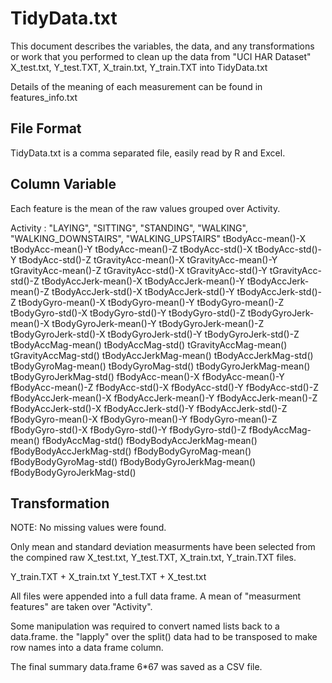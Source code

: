 # TidyData.txt #

This document describes the variables, the data, and any transformations or work that you performed 
to clean up the data from "UCI HAR Dataset" X_test.txt, Y_test.TXT, X_train.txt, Y_train.TXT into TidyData.txt

Details of the meaning of each measurement can be found in features_info.txt

## File Format ##

TidyData.txt is a comma separated file, easily read by R and Excel.

## Column Variable ##

Each feature is the mean of the raw values grouped over Activity.

Activity : "LAYING", "SITTING", "STANDING", "WALKING", "WALKING_DOWNSTAIRS", "WALKING_UPSTAIRS"
tBodyAcc-mean()-X
tBodyAcc-mean()-Y
tBodyAcc-mean()-Z
tBodyAcc-std()-X
tBodyAcc-std()-Y
tBodyAcc-std()-Z
tGravityAcc-mean()-X
tGravityAcc-mean()-Y
tGravityAcc-mean()-Z
tGravityAcc-std()-X
tGravityAcc-std()-Y
tGravityAcc-std()-Z
tBodyAccJerk-mean()-X
tBodyAccJerk-mean()-Y
tBodyAccJerk-mean()-Z
tBodyAccJerk-std()-X
tBodyAccJerk-std()-Y
tBodyAccJerk-std()-Z
tBodyGyro-mean()-X
tBodyGyro-mean()-Y
tBodyGyro-mean()-Z
tBodyGyro-std()-X
tBodyGyro-std()-Y
tBodyGyro-std()-Z
tBodyGyroJerk-mean()-X
tBodyGyroJerk-mean()-Y
tBodyGyroJerk-mean()-Z
tBodyGyroJerk-std()-X
tBodyGyroJerk-std()-Y
tBodyGyroJerk-std()-Z
tBodyAccMag-mean()
tBodyAccMag-std()
tGravityAccMag-mean()
tGravityAccMag-std()
tBodyAccJerkMag-mean()
tBodyAccJerkMag-std()
tBodyGyroMag-mean()
tBodyGyroMag-std()
tBodyGyroJerkMag-mean()
tBodyGyroJerkMag-std()
fBodyAcc-mean()-X
fBodyAcc-mean()-Y
fBodyAcc-mean()-Z
fBodyAcc-std()-X
fBodyAcc-std()-Y
fBodyAcc-std()-Z
fBodyAccJerk-mean()-X
fBodyAccJerk-mean()-Y
fBodyAccJerk-mean()-Z
fBodyAccJerk-std()-X
fBodyAccJerk-std()-Y
fBodyAccJerk-std()-Z
fBodyGyro-mean()-X
fBodyGyro-mean()-Y
fBodyGyro-mean()-Z
fBodyGyro-std()-X
fBodyGyro-std()-Y
fBodyGyro-std()-Z
fBodyAccMag-mean()
fBodyAccMag-std()
fBodyBodyAccJerkMag-mean()
fBodyBodyAccJerkMag-std()
fBodyBodyGyroMag-mean()
fBodyBodyGyroMag-std()
fBodyBodyGyroJerkMag-mean()
fBodyBodyGyroJerkMag-std()

## Transformation ##

NOTE: No missing values were found.

Only mean and standard deviation measurments have been selected from the compined raw X_test.txt, Y_test.TXT, X_train.txt, Y_train.TXT files.

Y_train.TXT + X_train.txt
Y_test.TXT  + X_test.txt

All files were appended into a full data frame.
A mean of "measurment features" are taken over "Activity".

Some manipulation was required to convert named lists back to a data.frame.
the "lapply" over the split() data had to be transposed to make row names into a data frame column.

The final summary data.frame 6*67 was saved as a CSV file.

